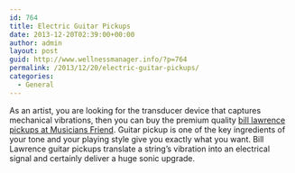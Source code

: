 ```yaml
---
id: 764
title: Electric Guitar Pickups
date: 2013-12-20T02:39:00+00:00
author: admin
layout: post
guid: http://www.wellnessmanager.info/?p=764
permalink: /2013/12/20/electric-guitar-pickups/
categories:
  - General
---
```

As an artist, you are looking for the transducer device that captures mechanical vibrations, then you can buy the premium quality [bill lawrence pickups at Musicians Friend](http://www.musiciansfriend.com/guitar-pickups/bill-lawrence). Guitar pickup is one of the key ingredients of your tone and your playing style give you exactly what you want. Bill Lawrence guitar pickups translate a string&#8217;s vibration into an electrical signal and certainly deliver a huge sonic upgrade.